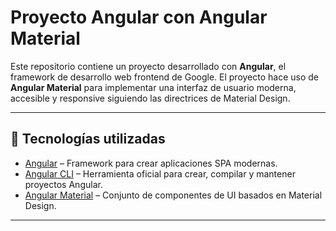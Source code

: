 # Proyecto Angular con Angular Material

Este repositorio contiene un proyecto desarrollado con **Angular**, el framework de desarrollo web frontend de Google. El proyecto hace uso de **Angular Material** para implementar una interfaz de usuario moderna, accesible y responsive siguiendo las directrices de Material Design.

---

## 🚀 Tecnologías utilizadas

- [Angular](https://angular.io/) – Framework para crear aplicaciones SPA modernas.
- [Angular CLI](https://angular.io/cli) – Herramienta oficial para crear, compilar y mantener proyectos Angular.
- [Angular Material](https://material.angular.io/) – Conjunto de componentes de UI basados en Material Design.

---



